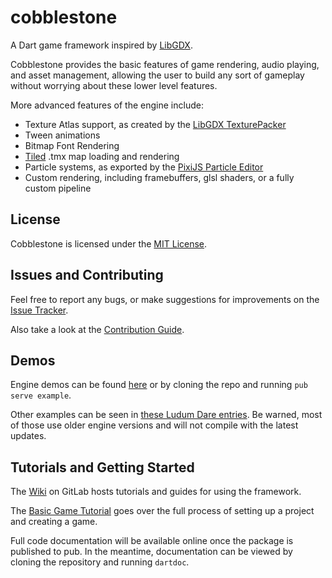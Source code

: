 # cobblestone

A Dart game framework inspired by [LibGDX](https://libgdx.badlogicgames.com/).

Cobblestone provides the basic features of game rendering, audio playing, and asset management,
allowing the user to build any sort of gameplay without worrying about these lower level features.

More advanced features of the engine include:

- Texture Atlas support, as created by the [LibGDX TexturePacker](https://github.com/libgdx/libgdx/wiki/Texture-packer)
- Tween animations
- Bitmap Font Rendering
- [Tiled](https://www.mapeditor.org/) .tmx map loading and rendering
- Particle systems, as exported by the [PixiJS Particle Editor](https://pixijs.io/pixi-particles-editor/)
- Custom rendering, including framebuffers, glsl shaders, or a fully custom pipeline

## License

Cobblestone is licensed under the [MIT License](https://opensource.org/licenses/MIT).

## Issues and Contributing

Feel free to report any bugs, or make suggestions for improvements on the 
[Issue Tracker](https://gitlab.com/ectucker/cobblestone/issues).

Also take a look at the [Contribution Guide](CONTRIBUTING.md). 

## Demos

Engine demos can be found [here](https://ectucker.gitlab.io/cobblestone/)
or by cloning the repo and running `pub serve example`.

Other examples can be seen in [these Ludum Dare entries](https://ldjam.com/users/ectucker1/games). 
Be warned, most of those use older engine versions and will not compile with the latest updates.

## Tutorials and Getting Started

The [Wiki](https://gitlab.com/ectucker/cobblestone/wikis/Home) on GitLab
hosts tutorials and guides for using the framework.


The [Basic Game Tutorial](https://gitlab.com/ectucker/cobblestone/wikis/A-Basic-Game)
goes over the full process of setting up a project and creating a game.

Full code documentation will be available online once the package is published to pub.
In the meantime, documentation can be viewed by cloning the repository and running ```dartdoc```.